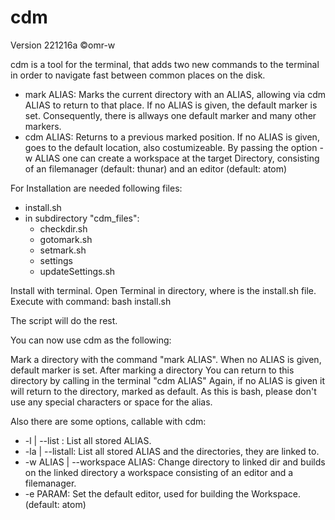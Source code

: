 # cdm
Version 221216a
©omr-w

cdm is a tool for the terminal, that adds two new commands to the terminal in order to navigate fast between common places on the disk.
- mark ALIAS: Marks the current directory with an ALIAS, allowing via cdm ALIAS to return to that place. If no ALIAS is given, the default marker is set. Consequently, there is allways one default marker and many other markers.  
- cdm ALIAS: Returns to a previous marked position. If no ALIAS is given, goes to the default location, also costumizeable. By passing the option -w ALIAS one can create a workspace at the target Directory, consisting of an filemanager (default: thunar) and an editor (default: atom) 

For Installation are needed following files:
- install.sh
- in subdirectory "cdm_files":
  - checkdir.sh
  - gotomark.sh
  - setmark.sh
  - settings
  - updateSettings.sh

Install with terminal. Open Terminal in directory, where is the install.sh file. Execute with command:
bash install.sh

The script will do the rest.

You can now use cdm as the following:

Mark a directory with the command "mark ALIAS". When no ALIAS is given, default marker is set.
After marking a directory You can return to this directory by calling in the terminal
"cdm ALIAS" Again, if no ALIAS is given it will return to the directory, marked as default.
As this is bash, please don't use any special characters or space for the alias.

Also there are some options, callable with cdm:

* -l | --list : List all stored ALIAS.
* -la | --listall: List all stored ALIAS and the directories, they are linked to.
* -w ALIAS | --workspace ALIAS: Change directory to linked dir and builds on the linked directory a workspace consisting of an editor and a filemanager.
* -e PARAM: Set the default editor, used for building the Workspace. (default: atom)
